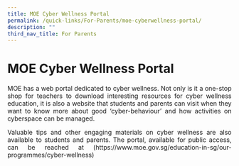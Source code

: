 ```yaml
---
title: MOE Cyber Wellness Portal
permalink: /quick-links/For-Parents/moe-cyberwellness-portal/
description: ""
third_nav_title: For Parents
---
```

# MOE Cyber Wellness Portal

<p style="text-align: justify;">MOE has a web portal dedicated to cyber wellness. Not only is it a one-stop shop for teachers to download interesting resources for cyber wellness education, it is also a website that students and parents can visit when they want to know more about good ‘cyber-behaviour’ and how activities on cyberspace can be managed.</p>

<p style="text-align: justify;">Valuable tips and other engaging materials on cyber wellness are also available to students and parents. The portal, available for public access, can be reached at (https://www.moe.gov.sg/education-in-sg/our-programmes/cyber-wellness)</p>